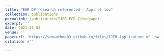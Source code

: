 ```yaml
---
title: "EGR DP research referenced - Appl of low"
collection: publications
permalink: /publication/IJER_EGR_Citedpaper
excerpt: ''
date: 2021-11-03
venue: ''
paperurl: 'https://sumanthme03.github.io/files/IJER_Application_of_Low.pdf'
citation: #''

---
```


[Download paper here]: (https://sumanthme03.github.io/files/IJER_Application_of_Low.pdf)







